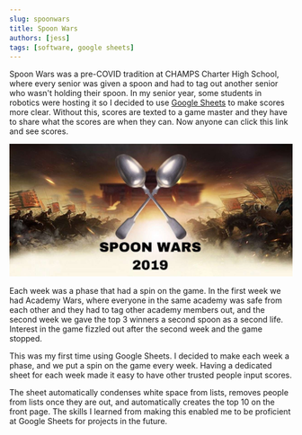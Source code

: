 ```yaml
---
slug: spoonwars
title: Spoon Wars
authors: [jess]
tags: [software, google sheets]
---
```


Spoon Wars was a pre-COVID tradition at CHAMPS Charter High School, where every senior was given a spoon and had to tag out another senior who wasn't holding their spoon.  In my senior year, some students in robotics were hosting it so I decided to use [Google Sheets](https://docs.google.com/spreadsheets/d/1-Mcza29aSLZmGfXjjmtLiWaP_RBs_sX8DOSbPZp0WEk/edit?usp=sharing) to make scores more clear.  Without this, scores are texted to a game master and they have to share what the scores are when they can.  Now anyone can click this link and see scores.

![](banner.jpg)

<!--truncate-->

Each week was a phase that had a spin on the game.  In the first week we had Academy Wars, where everyone in the same academy was safe from each other and they had to tag other academy members out, and the second week we gave the top 3 winners a second spoon as a second life.  Interest in the game fizzled out after the second week and the game stopped.

This was my first time using Google Sheets.  I decided to make each week a phase, and we put a spin on the game every week.  Having a dedicated sheet for each week made it easy to have other trusted people input scores.  

The sheet automatically condenses white space from lists, removes people from lists once they are out, and automatically creates the top 10 on the front page.  The skills I learned from making this enabled me to be proficient at Google Sheets for projects in the future. 

